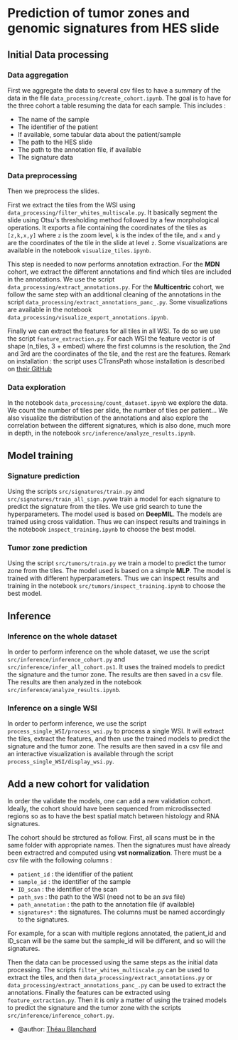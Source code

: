 # Prediction of tumor zones and genomic signatures from HES slide

## Initial Data processing

### Data aggregation

First we aggregate the data to several csv files to have a summary of the data in the file `data_processing/create_cohort.ipynb`. The goal is to have for the three cohort a table resuming the data for each sample. This includes :

- The name of the sample
- The identifier of the patient
- If available, some tabular data about the patient/sample
- The path to the HES slide
- The path to the annotation file, if available
- The signature data

### Data preprocessing

Then we preprocess the slides.

First we extract the tiles from the WSI using `data_processing/filter_whites_multiscale.py`. It basically segment the slide using Otsu's thresholding method followed by a few morphological operations. It exports a file containing the coordinates of the tiles as `[z,k,x,y]` where `z` is the zoom level, `k` is the index of the tile, and `x` and `y` are the coordinates of the tile in the slide at level `z`. Some visualizations are available in the notebook `visualize_tiles.ipynb`.

This step is needed to now performs annotation extraction. For the **MDN** cohort, we extract the different annotations and find which tiles are included in the annotations. We use the script `data_processing/extract_annotations.py`. For the **Multicentric** cohort, we follow the same step with an additional cleaning of the annotations in the script `data_processing/extract_annotations_panc_.py`. Some visualizations are available in the notebook `data_processing/visualize_export_annotations.ipynb`.

Finally we can extract the features for all tiles in all WSI. To do so we use the script `feature_extraction.py`. For each WSI the feature vector is of shape (n_tiles, 3 + embed) where the first columns is the resolution, the 2nd and 3rd are the coordinates of the tile, and the rest are the features.
Remark on installation : the script uses CTransPath whose installation is described on [their GitHub](https://github.com/Xiyue-Wang/TransPath/tree/main)

### Data exploration

In the notebook `data_processing/count_dataset.ipynb` we explore the data. We count the number of tiles per slide, the number of tiles per patient... We also visualize the distribution of the annotations and also explore the correlation between the different signatures, which is also done, much more in depth, in the notebook `src/inference/analyze_results.ipynb`.

## Model training

### Signature prediction

Using the scripts `src/signatures/train.py` and `src/signatures/train_all_sign.py`we train a model for each signature to predict the signature from the tiles. We use grid search to tune the hyperparameters. The model used is based on **DeepMIL**. The models are trained using cross validation. Thus we can inspect results and trainings in the notebook `inspect_training.ipynb` to choose the best model.

### Tumor zone prediction

Using the script `src/tumors/train.py` we train a model to predict the tumor zone from the tiles. The model used is based on a simple **MLP**. The model is trained with different hyperparameters. Thus we can inspect results and training in the notebook `src/tumors/inspect_training.ipynb` to choose the best model.

## Inference

### Inference on the whole dataset

In order to perform inference on the whole dataset, we use the script `src/inference/inference_cohort.py` and `src/inference/infer_all_cohort.ps1`. It uses the trained models to predict the signature and the tumor zone. The results are then saved in a csv file. The results are then analyzed in the notebook `src/inference/analyze_results.ipynb`.

### Inference on a single WSI

In order to perform inference, we use the script `process_single_WSI/process_wsi.py` to process a single WSI. It will extract the tiles, extract the features, and then use the trained models to predict the signature and the tumor zone. The results are then saved in a csv file and an interactive visualization is available through the script `process_single_WSI/display_wsi.py`.

## Add a new cohort for validation

In order the validate the models, one can add a new validation cohort. Ideally, the cohort should have been sequenced from microdissected regions so as to have the best spatial match between histology and RNA signatures.

The cohort should be strctured as follow. First, all scans must be in the same folder with appropriate names. Then the signatures must have already been extractred and computed using **vst normalization**. There must be a csv file with the following columns :

- `patient_id` : the identifier of the patient
- `sample_id` : the identifier of the sample
- `ID_scan` : the identifier of the scan
- `path_svs` : the path to the WSI (need not to be an *svs* file)
- `path_annotation` : the path to the annotation file (if available)
- `signatures*` : the signatures. The columns must be named accordingly to the signatures.

For example, for a scan with multiple regions annotated, the patient_id and ID_scan will be the same but the sample_id will be different, and so will the signatures.

Then the data can be processed using the same steps as the initial data processing. The scripts `filter_whites_multiscale.py` can be used to extract the tiles, and then `data_processing/extract_annotations.py` or `data_processing/extract_annotations_panc_.py` can be used to extract the annotations. Finally the features can be extracted using `feature_extraction.py`. Then it is only a matter of using the trained models to predict the signature and the tumor zone with the scripts `src/inference/inference_cohort.py`.

- @author: [Théau Blanchard](https://github.com/Theaublanchard)
